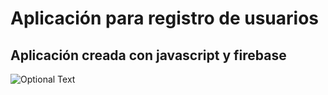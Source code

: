 # Aplicación para registro de usuarios

## Aplicación creada con javascript y firebase

![Optional Text](../master/src/documents/userApp.png)